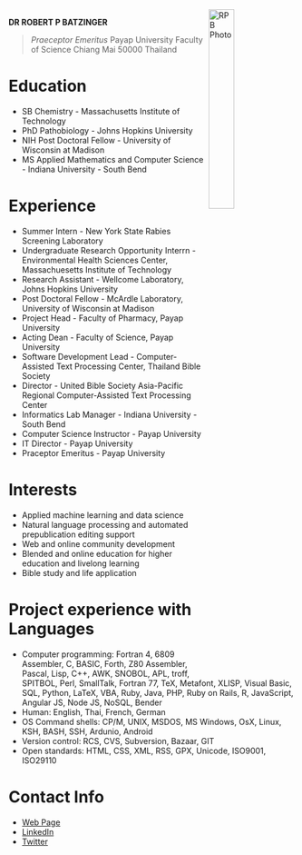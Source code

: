 <img src="http://rbatzing.github.io/img/bob5.png" alt="RPB Photo" align="right" width="30%"/>

**DR ROBERT P BATZINGER**

> _Praeceptor Emeritus_
> Payap University
> Faculty of Science
> Chiang Mai 50000
> Thailand



# Education
* SB Chemistry - Massachusetts Institute of Technology
* PhD Pathobiology - Johns Hopkins University
* NIH Post Doctoral Fellow - University of Wisconsin at Madison
* MS Applied Mathematics and Computer Science - Indiana University - South Bend

# Experience
* Summer Intern - New York State Rabies Screening Laboratory
* Undergraduate Research Opportunity Interrn - Environmental Health Sciences Center, Massachuesetts Institute of Technology
* Research Assistant - Wellcome Laboratory, Johns Hopkins University 
* Post Doctoral Fellow - McArdle Laboratory, University of Wisconsin at Madison
* Project Head - Faculty of Pharmacy, Payap University
* Acting Dean - Faculty of Science, Payap University
* Software Development Lead - Computer-Assisted Text Processing Center, Thailand Bible Society
* Director - United Bible Society Asia-Pacific Regional Computer-Assisted Text Processing Center
* Informatics Lab Manager - Indiana University - South Bend
* Computer Science Instructor - Payap University
* IT Director - Payap University
* Praceptor Emeritus - Payap University

# Interests
* Applied machine learning and data science
* Natural language processing and automated prepublication editing support
* Web and online community development
* Blended and online education for higher education and livelong learning
* Bible study and life application

# Project experience with Languages
* Computer programming: Fortran 4, 6809 Assembler, C, BASIC, Forth, Z80 Assembler, Pascal, Lisp, C++, AWK, SNOBOL, APL, troff, SPITBOL, Perl, SmallTalk, Fortran 77, TeX, Metafont, XLISP, Visual Basic, SQL, Python, LaTeX, VBA, Ruby, Java, PHP, Ruby on Rails, R, JavaScript, Angular JS, Node JS, NoSQL, Bender
* Human: English, Thai, French, German
* OS Command shells: CP/M, UNIX, MSDOS, MS Windows, OsX, Linux, KSH, BASH, SSH, Ardunio, Android
* Version control: RCS, CVS, Subversion, Bazaar, GIT
* Open standards: HTML, CSS, XML, RSS, GPX, Unicode, ISO9001, ISO29110

# Contact Info
* [Web Page](http://science.payap.ac.th/cs/bob)
* [LinkedIn](https://www.linkedin.com/in/robert-batzinger)
* [Twitter](https://twitter.com/rbatz)

